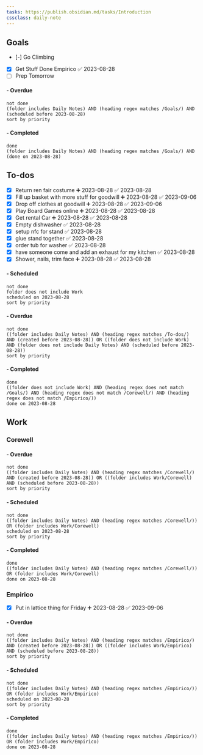 ```yaml
---
tasks: https://publish.obsidian.md/tasks/Introduction
cssclass: daily-note
---
```

## Goals
- [-] Go Climbing
- [x] Get Stuff Done Empirico ✅ 2023-08-28
- [ ] Prep Tomorrow
#### - Overdue
```tasks
not done
(folder includes Daily Notes) AND (heading regex matches /Goals/) AND (scheduled before 2023-08-28)
sort by priority
```
#### - Completed
```tasks
done
(folder includes Daily Notes) AND (heading regex matches /Goals/) AND (done on 2023-08-28)
```
## To-dos
- [x] Return ren fair costume ➕ 2023-08-28 ✅ 2023-08-28
- [x] Fill up basket with more stuff for goodwill ➕ 2023-08-28 ✅ 2023-09-06
- [x] Drop off clothes at goodwill ➕ 2023-08-28 ✅ 2023-09-06
- [x] Play Board Games online ➕ 2023-08-28 ✅ 2023-08-28
- [x] Get rental Car ➕ 2023-08-28 ✅ 2023-08-28
- [x] Empty dishwasher ✅ 2023-08-28
- [x] setup nfc for stand ✅ 2023-08-28
- [x] glue stand together ✅ 2023-08-28
- [x] order tub for washer ✅ 2023-08-28
- [x] have someone come and add an exhaust for my kitchen ✅ 2023-08-28
- [x] Shower, nails, trim face ➕ 2023-08-28 ✅ 2023-08-28
#### - Scheduled
```tasks
not done
folder does not include Work
scheduled on 2023-08-28
sort by priority
```
#### - Overdue
```tasks
not done
((folder includes Daily Notes) AND (heading regex matches /To-dos/) AND (created before 2023-08-28)) OR ((folder does not include Work) AND (folder does not include Daily Notes) AND (scheduled before 2023-08-28))
sort by priority
```
#### - Completed
```tasks
done
((folder does not include Work) AND (heading regex does not match /Goals/) AND (heading regex does not match /Corewell/) AND (heading regex does not match /Empirico/))
done on 2023-08-28
```
## Work
### Corewell

#### - Overdue
```tasks
not done
((folder includes Daily Notes) AND (heading regex matches /Corewell/) AND (created before 2023-08-28)) OR ((folder includes Work/Corewell) AND (scheduled before 2023-08-28))
sort by priority
```
#### - Scheduled
```tasks
not done
((folder includes Daily Notes) AND (heading regex matches /Corewell/)) OR (folder includes Work/Corewell)
scheduled on 2023-08-28
sort by priority
```
#### - Completed
```tasks
done
((folder includes Daily Notes) AND (heading regex matches /Corewell/)) OR (folder includes Work/Corewell)
done on 2023-08-28
```
### Empirico
- [x] Put in lattice thing for Friday ➕ 2023-08-28 ✅ 2023-09-06

#### - Overdue
```tasks
not done
((folder includes Daily Notes) AND (heading regex matches /Empirico/) AND (created before 2023-08-28)) OR ((folder includes Work/Empirico) AND (scheduled before 2023-08-28))
sort by priority
```
#### - Scheduled
```tasks
not done
((folder includes Daily Notes) AND (heading regex matches /Empirico/)) OR (folder includes Work/Empirico)
scheduled on 2023-08-28
sort by priority
```
#### - Completed
```tasks
done
((folder includes Daily Notes) AND (heading regex matches /Empirico/)) OR (folder includes Work/Empirico)
done on 2023-08-28
```

